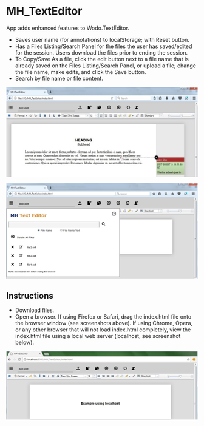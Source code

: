 # MH_TextEditor
App adds enhanced features to Wodo.TextEditor.
- Saves user name (for annotations) to localStorage; with Reset button.
- Has a Files Listing/Search Panel for the files the user has saved/edited for the session.
  Users download the files prior to ending the session.
- To Copy/Save As a file, click the edit button next to a file name that is already saved on the Files Listing/Search Panel,
  or upload a file; change the file name, make edits, and click the Save button.
- Search by file name or file content.

<p><img src="screenshots/MH_TextEditor__doc_v3.jpg" /></p>
<p><img src="screenshots/MH_TextEditor__FilesListing_Search_Panel_v3.jpg" /></p>

## Instructions
- Download files.
- Open a browser.
  If using Firefox or Safari, drag the index.html file onto the browser window (see screenshots above).
  If using Chrome, Opera, or any other browser that will not load index.html completely, 
     view the index.html file using a local web server (localhost, see screenshot below).

<p><img src="screenshots/MH_TextEditor__localhost_v3.jpg" /></p>
